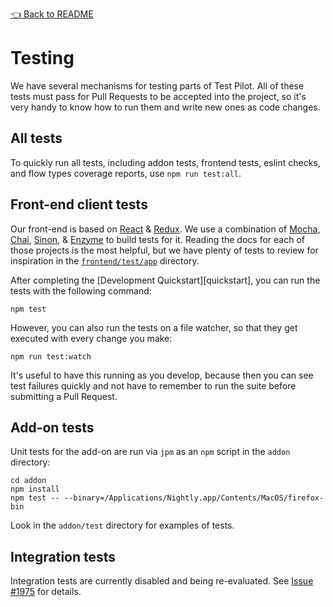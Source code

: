 [👈 Back to README](../../README.md)

# Testing

We have several mechanisms for testing parts of Test Pilot. All of these tests
must pass for Pull Requests to be accepted into the project, so it's very
handy to know how to run them and write new ones as code changes.

## All tests

To quickly run all tests, including addon tests, frontend tests, eslint checks, and flow types coverage reports, use `npm run test:all`.

## Front-end client tests

Our front-end is based on [React][] & [Redux][]. We use a combination of
[Mocha][], [Chai][], [Sinon][], & [Enzyme][] to build tests for it.  Reading
the docs for each of those projects is the most helpful, but we have plenty of
tests to review for inspiration in the [`frontend/test/app`][fetests]
directory.

After completing the [Development Quickstart][quickstart], you can run the
tests with the following command:

```
npm test
```

However, you can also run the tests on a file watcher, so that they get
executed with every change you make:

```
npm run test:watch
```

It's useful to have this running as you develop, because then you can see test
failures quickly and not have to remember to run the suite before submitting a
Pull Request.

[fetests]: https://github.com/mozilla/testpilot/tree/master/frontend/test/app
[react]: https://facebook.github.io/react/
[redux]: http://redux.js.org/
[mocha]: https://mochajs.org/
[chai]: http://chaijs.com/
[sinon]: http://sinonjs.org/
[enzyme]: http://airbnb.io/enzyme/index.html

## Add-on tests

Unit tests for the add-on are run via `jpm` as an `npm` script in the `addon`
directory:

```
cd addon
npm install
npm test -- --binary=/Applications/Nightly.app/Contents/MacOS/firefox-bin
```

Look in the `addon/test` directory for examples of tests.

## Integration tests

Integration tests are currently disabled and being re-evaluated. See [Issue #1975][]
for details.

[Issue #1975]: https://github.com/mozilla/testpilot/issues/1975
